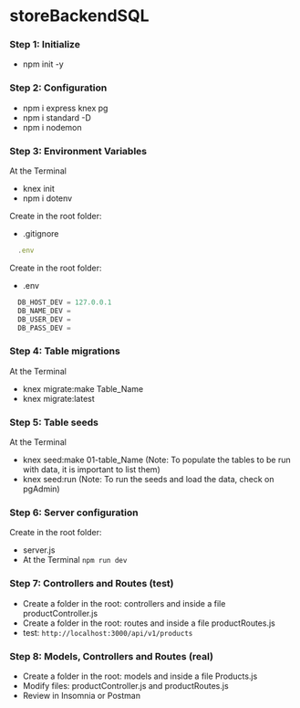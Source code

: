 # storeBackendSQL

### Step 1: Initialize

- npm init -y

### Step 2: Configuration

- npm i express knex pg
- npm i standard -D
- npm i nodemon

### Step 3: Environment Variables

At the Terminal

- knex init
- npm i dotenv

Create in the root folder:

- .gitignore

```javascript
  .env
```

Create in the root folder:

- .env

```javascript
  DB_HOST_DEV = 127.0.0.1
  DB_NAME_DEV =
  DB_USER_DEV =
  DB_PASS_DEV =
```

### Step 4: Table migrations

At the Terminal

- knex migrate:make Table_Name
- knex migrate:latest

### Step 5: Table seeds

At the Terminal

- knex seed:make 01-table_Name
  (Note: To populate the tables to be run with data, it is important to list them)
- knex seed:run (Note: To run the seeds and load the data, check on pgAdmin)

### Step 6: Server configuration

Create in the root folder:

- server.js
- At the Terminal `npm run dev`

### Step 7: Controllers and Routes (test)

- Create a folder in the root: controllers and inside a file productController.js
- Create a folder in the root: routes and inside a file productRoutes.js
- test: `http://localhost:3000/api/v1/products`

### Step 8: Models, Controllers and Routes (real)

- Create a folder in the root: models and inside a file Products.js
- Modify files: productController.js and productRoutes.js
- Review in Insomnia or Postman
